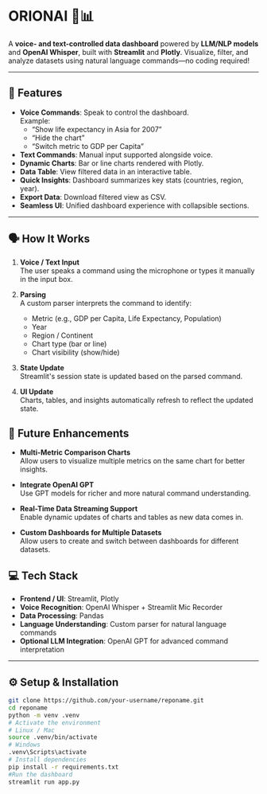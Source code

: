 # ORIONAI 🎤📊

A **voice- and text-controlled data dashboard** powered by **LLM/NLP models** and **OpenAI Whisper**, built with **Streamlit** and **Plotly**. Visualize, filter, and analyze datasets using natural language commands—no coding required!

---

## 🚀 Features

- **Voice Commands**: Speak to control the dashboard.  
  Example:  
  - “Show life expectancy in Asia for 2007”  
  - “Hide the chart”  
  - “Switch metric to GDP per Capita”
- **Text Commands**: Manual input supported alongside voice.  
- **Dynamic Charts**: Bar or line charts rendered with Plotly.  
- **Data Table**: View filtered data in an interactive table.  
- **Quick Insights**: Dashboard summarizes key stats (countries, region, year).  
- **Export Data**: Download filtered view as CSV.  
- **Seamless UI**: Unified dashboard experience with collapsible sections.  

---

## 🗣 How It Works

1. **Voice / Text Input**  
   The user speaks a command using the microphone or types it manually in the input box.

2. **Parsing**  
   A custom parser interprets the command to identify:
   - Metric (e.g., GDP per Capita, Life Expectancy, Population)  
   - Year  
   - Region / Continent  
   - Chart type (bar or line)  
   - Chart visibility (show/hide)

3. **State Update**  
   Streamlit's session state is updated based on the parsed command.

4. **UI Update**  
   Charts, tables, and insights automatically refresh to reflect the updated state.

## 🚀 Future Enhancements

- **Multi-Metric Comparison Charts**  
  Allow users to visualize multiple metrics on the same chart for better insights.

- **Integrate OpenAI GPT**  
  Use GPT models for richer and more natural command understanding.

- **Real-Time Data Streaming Support**  
  Enable dynamic updates of charts and tables as new data comes in.

- **Custom Dashboards for Multiple Datasets**  
  Allow users to create and switch between dashboards for different datasets.


## 💻 Tech Stack

- **Frontend / UI**: Streamlit, Plotly  
- **Voice Recognition**: OpenAI Whisper + Streamlit Mic Recorder  
- **Data Processing**: Pandas  
- **Language Understanding**: Custom parser for natural language commands  
- **Optional LLM Integration**: OpenAI GPT for advanced command interpretation  

---
## ⚙️ Setup & Installation

```bash
git clone https://github.com/your-username/reponame.git
cd reponame
python -m venv .venv
# Activate the environment
# Linux / Mac
source .venv/bin/activate
# Windows
.venv\Scripts\activate
# Install dependencies
pip install -r requirements.txt
#Run the dashboard
streamlit run app.py

